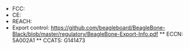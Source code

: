 * FCC: 
* CE:
* REACH: 
* Export control: https://github.com/beagleboard/BeagleBone-Black/blob/master/regulatory/BeagleBone-Export-Info.pdf
** ECCN: 5A002A1
** CCATS: G141473
